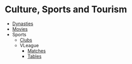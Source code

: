 # Culture, Sports and Tourism

- [Dynasties](culture/dynasties.csv)
- [Movies](culture/movies.md)
- Sports
  - [Clubs](sports/clubs.csv)
  - VLeague
    - [Matches](sports/vleague/matches.csv)
    - [Tables](sports/vleague/tables.csv)
